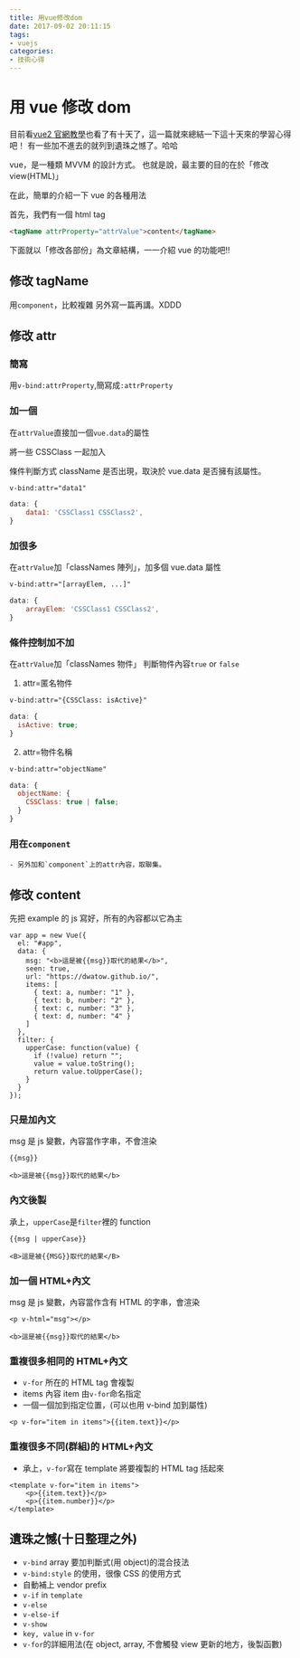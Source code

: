 ```yaml
---
title: 用vue修改dom
date: 2017-09-02 20:11:15
tags: 
- vuejs
categories: 
- 技術心得
---
```


# 用 vue 修改 dom

目前看[vue2 官網教學](https://cn.vuejs.org/v2/guide/)也看了有十天了，這一篇就來總結一下這十天來的學習心得吧！
有一些加不進去的就列到遺珠之憾了。哈哈

vue，是一種類 MVVM 的設計方式。
也就是說，最主要的目的在於「修改 view(HTML)」

在此，簡單的介紹一下 vue 的各種用法

首先，我們有一個 html tag

```html
<tagName attrProperty="attrValue">content</tagName>
```

下面就以「修改各部份」為文章結構，一一介紹 vue 的功能吧!!

## 修改 tagName

用`component`，比較複雜
另外寫一篇再講。XDDD

## 修改 attr

### 簡寫

用`v-bind:attrProperty`,簡寫成`:attrProperty`

### 加一個

在`attrValue`直接加一個`vue.data`的屬性

將一些 CSSClass 一起加入

條件判斷方式
className 是否出現，取決於 vue.data 是否擁有該屬性。

```html
v-bind:attr="data1"
```

```javascript
data: {
    data1: 'CSSClass1 CSSClass2',
}
```

### 加很多

在`attrValue`加「classNames 陣列」，加多個 vue.data 屬性

```html
v-bind:attr="[arrayElem, ...]"
```

```javascript
data: {
    arrayElem: 'CSSClass1 CSSClass2',
}
```

### 條件控制加不加

在`attrValue`加「classNames 物件」
判斷物件內容`true` or `false`

1. attr=匿名物件

```html
v-bind:attr="{CSSClass: isActive}"
```

```javascript
data: {
  isActive: true;
}
```

2. attr=物件名稱

```html
v-bind:attr="objectName"
```

```javascript
data: {
  objectName: {
    CSSClass: true | false;
  }
}
```

### 用在`component`

    - 另外加和`component`上的attr內容，取聯集。

## 修改 content

先把 example 的 js 寫好，所有的內容都以它為主

```javascript=
var app = new Vue({
  el: "#app",
  data: {
    msg: "<b>這是被{{msg}}取代的結果</b>",
    seen: true,
    url: "https://dwatow.github.io/",
    items: [
      { text: a, number: "1" },
      { text: b, number: "2" },
      { text: c, number: "3" },
      { text: d, number: "4" }
    ]
  },
  filter: {
    upperCase: function(value) {
      if (!value) return "";
      value = value.toString();
      return value.toUpperCase();
    }
  }
});
```

### 只是加內文

msg 是 js 變數，內容當作字串，不會渲染

```
{{msg}}
```

`<b>這是被{{msg}}取代的結果</b>`

### 內文後製

承上，`upperCase`是`filter`裡的 function

```
{{msg | upperCase}}
```

`<B>這是被{{MSG}}取代的結果</B>`

### 加一個 HTML+內文

msg 是 js 變數，內容當作含有 HTML 的字串，會渲染

```
<p v-html="msg"></p>
```

`<b>這是被{{msg}}取代的結果</b>`

### 重複很多相同的 HTML+內文

- `v-for` 所在的 HTML tag 會複製
- items 內容 item 由`v-for`命名指定
- 一個一個加到指定位置，(可以也用 v-bind 加到屬性)

```
<p v-for="item in items">{{item.text}}</p>
```

### 重複很多不同(群組)的 HTML+內文

- 承上，`v-for`寫在 template 將要複製的 HTML tag 括起來

```
<template v-for="item in items">
    <p>{{item.text}}</p>
    <p>{{item.number}}</p>
</template>
```

## 遺珠之憾(十日整理之外)

- `v-bind` array 要加判斷式(用 object)的混合技法
- `v-bind:style` 的使用，很像 CSS 的使用方式
- 自動補上 vendor prefix
- `v-if` in `template`
- `v-else`
- `v-else-if`
- `v-show`
- `key, value` in `v-for`
- `v-for`的詳細用法(在 object, array, 不會觸發 view 更新的地方，後製函數)
